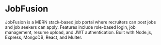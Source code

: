 # JobFusion
JobFusion is a MERN stack-based job portal where recruiters can post jobs and job seekers can apply. Features include role-based login, job management, resume upload, and JWT authentication. Built with Node.js, Express, MongoDB, React, and Multer.
